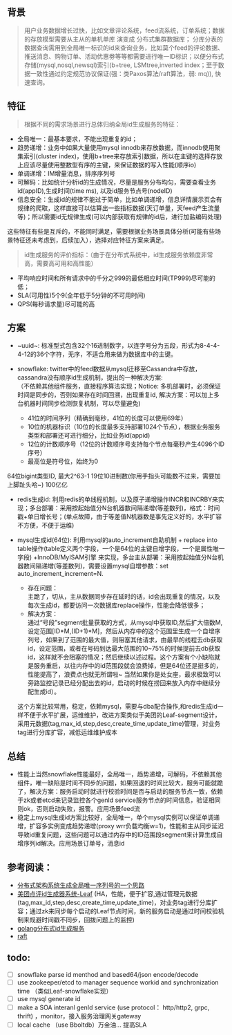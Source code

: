 ## 背景
> 用户业务数据增长过快，比如文章评论系统，feed流系统，订单系统；数据的存放模型需要从主从的单机单库 演变成 分布式集群数据库； 分库分表的数据查询需用到全局唯一标识的id来查询业务，比如莫个feed的评论数据、推送消息、购物订单、活动优惠劵等等都需要进行唯一ID标识；以便分布式存储(mysql,nosql,newsql)索引(b+tree, LSMtree,inverted index；至于数据一致性通过约定规范协议保证(强：类Paxos算法/raft算法，弱: mq)), 快速查询。
## 特征
> 根据不同的需求场景进行总体归纳全局id生成服务的特征：
- 全局唯一：最基本要求，不能出现重复的id；
- 趋势递增：业务中如果大量使用mysql innodb来存放数据，而innodb使用聚集索引(cluster index)，使用b+tree来存放索引数据，所以在主键的选择存放上应该尽量使用整数型有序的主键，来保证数据的写入性能(顺序io)
- 单调递增：IM增量消息，排序序列号
- 可解码：比如统计分析id的生成情况，尽量是服务分布均匀，需要查看业务id(appID),生成时间(time ms), 以及id服务节点号(nodeID)
- 信息安全：生成id的规律不能过于简单，比如单调递增，信息详情展示页会有规律的爬取，这样直接可以估算出一些指标数据(天订单量，天feed产生流量等)；所以需要id无规律生成(可以内部获取有规律的id后，进行加盐编码处理)

这些特征有些是互斥的，不能同时满足，需要根据业务场景具体分析(可能有些场景特征还未考虑到，后续加入），选择对应特征方案来满足。

> id生成服务的评价指标：（由于在分布式系统中，id生成服务依赖度非常高，需要高可用和高性能）
- 平均响应时间和所有请求中的千分之999的最低相应时间(TP999)尽可能的低；
- SLA(可用性)5个9(全年低于5分钟的不可用时间)
- QPS(每秒请求量)尽可能的高

## 方案
- ~uuid~: 
    标准型式包含32个16进制数字，以连字号分为五段，形式为8-4-4-4-12的36个字符，无序，不适合用来做为数据库中的主键。
    
- snowflake:
    twitter中的feed数据从mysql迁移至Cassandra中存放，cassandra没有顺序id生成机制，提出的一种解决方案:  
（不依赖其他组件服务，直接程序算法实现；Notice: 多机部署时，必须保证时间是同步的，否则如果存在时间回溯，出现重复id, 解决方案：可以加上多台机器时间同步检测恢复机制，可以尽量避免)
    - 41位的时间序列（精确到毫秒，41位的长度可以使用69年）
    - 10位的机器标识（10位的长度最多支持部署1024个节点），根据业务服务类型和部署还可进行细分，比如业务id(appid)
    - 12位的计数顺序号（12位的计数顺序号支持每个节点每毫秒产生4096个ID序号）
    - 最高位是符号位，始终为0

 64位bigint类型ID, 最大2^63-1  19位10进制数(你用手指头可能数不过来，需要加上脚趾头哈~) 100亿亿

- redis生成id: 
    利用redis的单线程机制，以及原子递增操作INCR和INCRBY来实现；多台部署：采用按起始值分N台机器数间隔递增(等差数列)，格式：时间戳+单日增长号；(单点故障，由于等差值N机器数是事先定义好的，水平扩容不方便，不便于运维)
    
- mysql生成id(64位):
    利用mysql的auto_increment自助机制 + replace into table操作(table定义两个字段，一个是64位的主键自增字段，一个是属性唯一字段) +InnoDB/MyISAM引擎 来实现，多台主从部署：采用按起始值分N台机器数间隔递增(等差数列)，需要设置mysql自增参数：set auto_increment_increment=N. 
    - 存在问题：  
        主跪了，切从，主从数据同步存在延时的话，id会出现重复的情况，以及每次生成id，都要访问一次数据库replace操作，性能会降低很多；
    - 解决方案：  
        通过“号段”segment批量获取的方式，从mysql中获取ID,然后扩大倍数M,设定范围[ID\*M,(ID+1)\*M]，然后从内存中的这个范围里生成一个自增序列号，如果到了范围的最大值，则阻塞其他请求，由最早的线程去db获取id，设定范围，或者在号码到达最大范围的10\~75%的时候提前去db获取id，这样就不会阻塞的情况；然后继续以述过程。这个方案有个小缺陷就是服务重启，以往内存中的id范围段就会浪费掉，但是64位还是挺多的，性能提高了，浪费点也就无所谓啦~ 当然如果你是处女座，最求极致可以旁路监控记录已经分配出去的id，启动的时候在捞回来放入内存中继续分配生成id）。  
        
    这个方案比较常用，稳定，依赖mysql，需要与dba配合操作,和redis生成id一样不便于水平扩展，运维维护，改进方案类似于美团的Leaf-segment设计，采用元数据(tag,max_id,step,desc,create_time,update_time)管理，对业务tag进行分库扩容，减低运维维护成本

## 总结
- 性能上当然snowflake性能最好，全局唯一，趋势递增，可解码，不依赖其他组件，唯一缺陷是时间不同步的问题，如果回退的时间比较大，服务可能就跪了，解决方案：服务启动时就进行校验时间是否与启动的服务节点一致，依赖于zk或者etcd来记录监控各个genId service服务节点的时间信息，验证相同则ok，否则启动失败，报警。应用场景feed流
- 稳定上mysql生成id方案比较好，全局唯一，单个mysql实例可以保证单调递增，扩容多实例变成趋势递增(proxy wrr负载均衡w=1)，性能和主从同步延迟导致id重复问题，这些问题可以通过内存中的ID范围段segment来计算生成自增序列id解决。应用场景订单号，消息id

## 参考阅读：
- [分布式架构系统生成全局唯一序列号的一个思路](https://mp.weixin.qq.com/s/F7WTNeC3OUr76sZARtqRjw)
- [美团点评id生成器系统-Leaf](https://tech.meituan.com/MT_Leaf.html)  (HA，性能，便于扩容,通过管理元数据(tag,max_id,step,desc,create_time,update_time)，对业务tag进行分库扩容；通过zk来同步每个启动的Leaf节点时间，新的服务启动是通过时间校验机制来规避时间戳不同步，回拨问题上的监控)
- [golang分布式id生成服务](https://yuerblog.cc/2017/11/21/golang-id-alloc/)
- [raft](http://thesecretlivesofdata.com/raft/)

## todo:
- [ ] snowflake parse id menthod and based64/json encode/decode
- [ ] use zookeeper/etcd to manager sequence workid and synchronization time （类似Leaf-snowflake实现）
- [ ] use mysql generate id
- [ ] make a SOA interanl genId service (use protocol： http/http2, grpc, thrift) ，monitor，接入服务治理网关gateway
- [ ] local cache （use Bboltdb）万金油... 提高SLA
